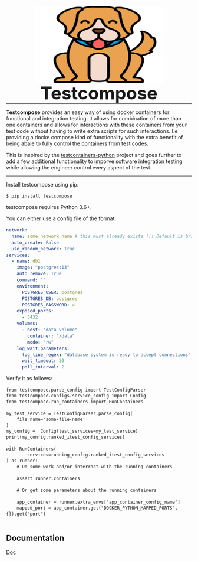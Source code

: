 <p align="center" style="margin: 0 0 10px">
  <img width="350" height="208" src="docs/images/testcompose.png" alt='Testcompose'>
</p>

<h1 align="center" style="font-size: 3rem; margin: -15px 0">
Testcompose
</h1>

---

**Testcompose** provides an easy way of using docker containers for functional and integration testing. It allows for combination of more than one containers and allows for interactions with these containers from your test code without having to write extra scripts for such interactions. I.e providing a docke compose kind of functionality with the extra benefit of being abale to fully control the containers from test codes.

This is inspired by the  [testcontainers-python](https://testcontainers-python.readthedocs.io/en/latest/index.html#) project and goes further to add a few additional functionality to imporve software integration testing while allowing the engineer control every aspect of the test.

---

Install testcompose using pip:

```shell
$ pip install testcompose
```

testcompose requires Python 3.6+.

You can either use a config file of the format:

```yaml
network:
  name: some_network_name # this must already exists !!! Default is bridge
  auto_create: False
  use_random_network: True
services:
  - name: db1
    image: "postgres:13"
    auto_remove: True
    command: ""
    environment:
      POSTGRES_USER: postgres
      POSTGRES_DB: postgres
      POSTGRES_PASSWORD: a
    exposed_ports:
      - 5432
    volumes:
      - host: "data_volume"
        container: "/data"
        mode: "rw"
    log_wait_parameters:
      log_line_regex: "database system is ready to accept connections"
      wait_timeout: 30
      poll_interval: 2
```

Verify it as follows:

```pycon
from testcompose.parse_config import TestConfigParser
from testcompose.configs.service_config import Config
from testcompose.run_containers import RunContainers

my_test_service = TestConfigParser.parse_config(
    file_name='some-file-name'
)
my_config =  Config(test_services=my_test_service)
print(my_config.ranked_itest_config_services)

with RunContainers(
        services=running_config.ranked_itest_config_services
) as runner:
    # Do some work and/or interract with the running containers

    assert runner.containers

    # Or get some parameters about the running containers

    app_container = runner.extra_envs["app_container_config_name"]
    mapped_port = app_container.get("DOCKER_PYTHON_MAPPED_PORTS", {}).get("port")


```


## Documentation

[Doc](https://rugging24.github.io/python-testcompose/)
